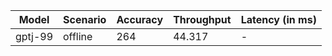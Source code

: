 | Model   | Scenario   |   Accuracy |   Throughput | Latency (in ms)   |
|---------|------------|------------|--------------|-------------------|
| gptj-99 | offline    |        264 |       44.317 | -                 |